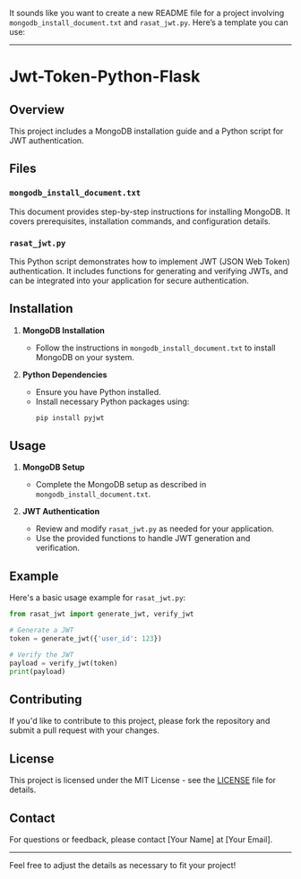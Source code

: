 It sounds like you want to create a new README file for a project involving `mongodb_install_document.txt` and `rasat_jwt.py`. Here’s a template you can use:

---

# Jwt-Token-Python-Flask

## Overview

This project includes a MongoDB installation guide and a Python script for JWT authentication. 

## Files

### `mongodb_install_document.txt`

This document provides step-by-step instructions for installing MongoDB. It covers prerequisites, installation commands, and configuration details.

### `rasat_jwt.py`

This Python script demonstrates how to implement JWT (JSON Web Token) authentication. It includes functions for generating and verifying JWTs, and can be integrated into your application for secure authentication.

## Installation

1. **MongoDB Installation**
   - Follow the instructions in `mongodb_install_document.txt` to install MongoDB on your system.

2. **Python Dependencies**
   - Ensure you have Python installed.
   - Install necessary Python packages using:
     ```bash
     pip install pyjwt
     ```

## Usage

1. **MongoDB Setup**
   - Complete the MongoDB setup as described in `mongodb_install_document.txt`.

2. **JWT Authentication**
   - Review and modify `rasat_jwt.py` as needed for your application.
   - Use the provided functions to handle JWT generation and verification.

## Example

Here's a basic usage example for `rasat_jwt.py`:

```python
from rasat_jwt import generate_jwt, verify_jwt

# Generate a JWT
token = generate_jwt({'user_id': 123})

# Verify the JWT
payload = verify_jwt(token)
print(payload)
```

## Contributing

If you'd like to contribute to this project, please fork the repository and submit a pull request with your changes.

## License

This project is licensed under the MIT License - see the [LICENSE](LICENSE) file for details.

## Contact

For questions or feedback, please contact [Your Name] at [Your Email].

---

Feel free to adjust the details as necessary to fit your project!
